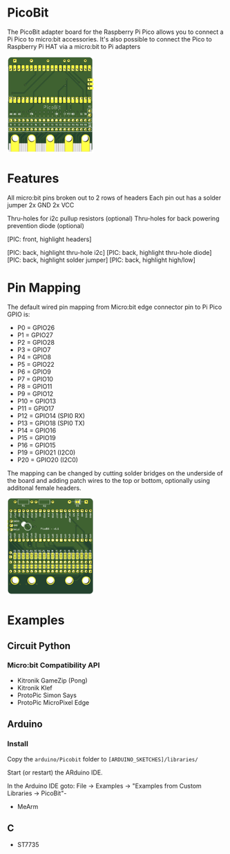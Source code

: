 # PicoBit

The PicoBit adapter board for the Raspberry Pi Pico allows you to connect a Pi Pico to micro:bit accessories.
It's also possible to connect the Pico to Raspberry Pi HAT via a micro:bit to Pi adapters  

<img src="images/picobit/front.png" alt="drawing" width="200"/>

[comment]: <> (![Front view]&#40;images/picobit/front.png&#41;)

# Features

All micro:bit pins broken out to 2 rows of headers
Each pin out has a solder jumper
2x GND
2x VCC

Thru-holes for i2c pullup resistors (optional)
Thru-holes for back powering prevention diode (optional)


[PIC: front, highlight headers]


[PIC: back, highlight thru-hole i2c]
[PIC: back, highlight thru-hole diode]
[PIC: back, highlight solder jumper]
[PIC: back, highlight high/low]


# Pin Mapping

The default wired pin mapping from Micro:bit edge connector pin to Pi Pico GPIO is:

- P0 = GPIO26
- P1 = GPIO27
- P2 = GPIO28
- P3 = GPIO7
- P4 = GPIO8
- P5 = GPIO22
- P6 = GPIO9
- P7 = GPIO10
- P8 = GPIO11
- P9 = GPIO12
- P10 = GPIO13
- P11 = GPIO17
- P12 = GPIO14 (SPI0 RX)
- P13 = GPIO18 (SPI0 TX)
- P14 = GPIO16
- P15 = GPIO19
- P16 = GPIO15
- P19 = GPIO21 (I2C0)
- P20 = GPIO20 (I2C0)


The mapping can be changed by cutting solder bridges on the underside of the board and adding patch wires to the top or bottom, optionally using additonal female headers.


[comment]: <> (![Back view]&#40;images/picobit/back.png "Back view"&#41;)
<img src="images/picobit/back.png" alt="drawing" width="200"/>


# Examples

## Circuit Python

### Micro:bit Compatibility API

- Kitronik GameZip (Pong)
- Kitronik Klef 
- ProtoPic Simon Says
- ProtoPic MicroPixel Edge

## Arduino

### Install

Copy the `arduino/Picobit` folder to `[ARDUINO_SKETCHES]/libraries/`

Start (or restart) the ARduino IDE.

In the Arduino IDE goto:  File -> Examples -> "Examples from Custom Libraries -> PicoBit"- 

- MeArm

## C

- ST7735

  


